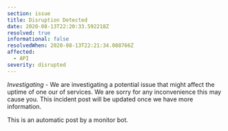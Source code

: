 ```yaml
---
section: issue
title: Disruption Detected
date: 2020-08-13T22:20:33.592218Z
resolved: true
informational: false
resolvedWhen: 2020-08-13T22:21:34.088766Z
affected:
  - API
severity: disrupted
---
```

*Investigating* - We are investigating a potential issue that might affect the uptime of one our of services. We are sorry for any inconvenience this may cause you. This incident post will be updated once we have more information.

This is an automatic post by a monitor bot.
        